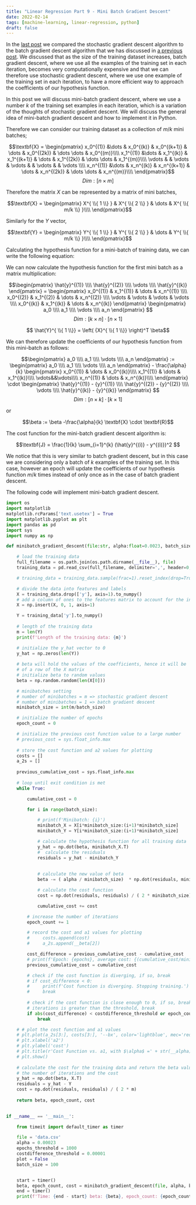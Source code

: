 ```yaml
---
title: "Linear Regression Part 9 - Mini Batch Gradient Descent"
date: 2022-02-14
tags: [machine-learning, linear-regression, python]
draft: false
---
```


In the [last post](/post/ml_linearreg_stochasticgd.md) we compared the stochastic gradient descent algorithm to the batch gradient descent algorithm that we has discussed in [a previous post](/post/ml_linearreg_gradientdescent.md). We discussed that as the size of the training dataset increases, batch gradient descent, where we use all the examples of the training set in each iteration, becomes very computationally expensive and that we can therefore use stochastic gradient descent, where we use one example of the training set in each iteration, to have a more efficient way to approach the coefficients of our hypothesis function.

In this post we will discuss mini-batch gradient descent, where we use a number $k$ of the training set examples in each iteration, which is a variation of the thoughts of stochastic gradient descent. We will discuss the general idea of mini-batch gradient descent and how to implement it in Python.

Therefore we can consider our training dataset as a collection of $m/k$ mini batches;

$$\textbf{X} = \begin{pmatrix}
x_0^{(1)} &\dots & x_0^{(k)} & x_0^{(k+1)} & \dots & x_0^{(2k)} & \dots \dots & x_0^{(m)}\\\\
x_1^{(1)} &\dots & x_1^{(k)} & x_1^{(k+1)} & \dots & x_1^{(2k)} & \dots \dots & x_1^{(m)}\\\\
\vdots     & & \vdots     & \vdots       &  & \vdots      &  & \vdots    \\\\
x_n^{(1)} &\dots & x_n^{(k)} & x_n^{(k+1)} & \dots & x_n^{(2k)} & \dots \dots & x_n^{(m)}\\\\
\end{pmatrix}$$
$$Dim:[n \times m]$$

Therefore the matrix $X$ can be represented by a matrix of mini batches,

$$\textbf{X} = \begin{pmatrix}
X^{ \\{  1 \\} } & X^{ \\{  2 \\} } & \dots & X^{ \\{  m/k \\} }\\\\
\end{pmatrix}$$

Similarly for the $Y$ vector,

$$\textbf{Y} = \begin{pmatrix}
Y^{ \\{  1 \\} } & Y^{ \\{  2 \\} } & \dots & Y^{ \\{  m/k \\} }\\\\
\end{pmatrix}$$

Calculating the hypothesis function for a mini-batch of training data, we can write the following equation:

We can now calculate the hypothesis function for the first mini batch as a matrix multiplication:

$$\begin{pmatrix}
\hat{y}^{(1)} \\\\
\hat{y}^{(2)} \\\\
\vdots \\\\
\hat{y}^{(k)}
\end{pmatrix} =
\begin{pmatrix}
x_0^{(1)} & x_1^{(1)} & \dots & x_n^{(1)} \\\\
x_0^{(2)} & x_1^{(2)} & \dots & x_n^{(2)} \\\\
\vdots & \vdots & \vdots & \vdots \\\\
x_0^{(k)} & x_1^{(k)} & \dots & x_n^{(k)}
\end{pmatrix}
\begin{pmatrix}
a_0 \\\\
a_1 \\\\
\vdots \\\\
a_n
\end{pmatrix}
$$
$$Dim:[k \times n] \cdot [n \times 1]$$

$$ \hat{Y}^{ \\{ 1 \\}}  = \left( {X}^{ \\{ 1 \\}} \right)^T \beta$$

We can therefore update the coefficients of our hypothesis function from this mini-batch as follows:

$$\begin{pmatrix}
a_0 \\\\
a_1 \\\\
\vdots \\\\
a_n
\end{pmatrix} :=
\begin{pmatrix}
a_0 \\\\
a_1 \\\\
\vdots \\\\
a_n
\end{pmatrix} -
\frac{\alpha}{k}
\begin{pmatrix}
x_0^{(1)} & \dots & x_0^{(k)}\\\\
x_1^{(1)} & \dots & x_1^{(k)}\\\\
\vdots&&\vdots\\\\
x_n^{(1)} & \dots & x_n^{(k)}\\\\
\end{pmatrix}
\cdot
\begin{pmatrix}
\hat{y}^{(1)} - {y}^{(1)} \\\\
\hat{y}^{(2)} - {y}^{(2)} \\\\
\vdots \\\\
\hat{y}^{(k)} - {y}^{(k)}
\end{pmatrix}
$$
$$Dim:[n \times k] \cdot [k \times 1]$$

or

$$\beta := \beta -\frac{\alpha}{k} \textbf{X} \cdot \textbf{R}$$

The cost function for the mini-batch gradient descent algorithm is:

$$\textbf{J} = \frac{1}{k} \sum_{i=1}^{k} (\hat{y}^{(i)} - y^{(i)})^2 $$

We notice that this is very similar to batch gradient descent, but in this case we are considering only a batch of $k$ examples of the training set. In this case, however an epoch will update the coefficients of our hypothesis function $m/k$ times instead of only once as in the case of batch gradient descent.

The following code will implement mini-batch gradient descent.

```python
import os
import matplotlib
matplotlib.rcParams['text.usetex'] = True
import matplotlib.pyplot as plt
import pandas as pd
import sys
import numpy as np

def minibatch_gradient_descent(file:str, alpha:float=0.0023, batch_size:int=100, epochs_threshold:int=100000, costdifference_threshold:float=0.00001, plot:bool=False):

    # load the training data
    full_filename = os.path.join(os.path.dirname(__file__), file)
    training_data = pd.read_csv(full_filename, delimiter=',', header=0, index_col=False)

    # training_data = training_data.sample(frac=1).reset_index(drop=True)

    # divide the data into features and labels
    X = training_data.drop(['y'], axis=1).to_numpy()
    # add a column of ones to the features matrix to account for the intercept, a0
    X = np.insert(X, 0, 1, axis=1)

    Y = training_data['y'].to_numpy()
    
    # length of the training data
    m = len(Y)
    print(f'Length of the training data: {m}')

    # initialize the y_hat vector to 0
    y_hat = np.zeros(len(Y))
    
    # beta will hold the values of the coefficients, hence it will be  the size 
    # of a row of the X matrix
    # initialize beta to random values
    beta = np.random.random(len(X[0]))

    # minibatches setting
    # number of minibatches = m => stochastic gradient descent
    # number of minibatches = 1 => batch gradient descent
    minibatch_size = int(m/batch_size)

    # initialize the number of epochs
    epoch_count = 0

    # initialize the previous cost function value to a large number
    # previous_cost = sys.float_info.max
    
    # store the cost function and a2 values for plotting
    costs = []
    a_2s = []
    
    previous_cumulative_cost = sys.float_info.max
    
    # loop until exit condition is met
    while True:

        cumulative_cost = 0

        for i in range(batch_size):

            # print(f'Minibatch: {i}')
            minibatch_X = X[i*minibatch_size:(i+1)*minibatch_size]
            minibatch_Y = Y[i*minibatch_size:(i+1)*minibatch_size]

            # calculate the hypothesis function for all training data
            y_hat = np.dot(beta, minibatch_X.T)
            #  calculate the residuals
            residuals = y_hat - minibatch_Y
            
            
            # calculate the new value of beta
            beta -= ( alpha / minibatch_size)  * np.dot(residuals, minibatch_X)

            # calculate the cost function
            cost = np.dot(residuals, residuals) / ( 2 * minibatch_size)

            cumulative_cost += cost

        # increase the number of iterations
        epoch_count += 1

        # record the cost and a1 values for plotting
        #     costs.append(cost)
        #     a_2s.append(__beta[2])

        cost_difference = previous_cumulative_cost - cumulative_cost
        # print(f'Epoch: {epochs}, average cost: {(cumulative_cost/minibatches_number):.3f}, beta: {beta}')
        previous_cumulative_cost = cumulative_cost

        # check if the cost function is diverging, if so, break
        # if cost_difference < 0:
        #     print(f'Cost function is diverging. Stopping training.')
        #     break
            
        # check if the cost function is close enough to 0, if so, break or if the number of 
        # iterations is greater than the threshold, break
        if abs(cost_difference) < costdifference_threshold or epoch_count > epochs_threshold:
            break

    # # plot the cost function and a1 values
    # plt.plot(a_2s[3:], costs[3:], '--bx', color='lightblue', mec='red')
    # plt.xlabel('a2')
    # plt.ylabel('cost')
    # plt.title(r'Cost Function vs. a1, with $\alpha$ =' + str(__alpha))
    # plt.show()
    
    # calculate the cost for the training data and return the beta values and 
    # the number of iterations and the cost
    y_hat = np.dot(beta, X.T)
    residuals = y_hat - Y
    cost = np.dot(residuals, residuals) / ( 2 * m)
    
    return beta, epoch_count, cost
    

if __name__ == '__main__':

    from timeit import default_timer as timer

    file = 'data.csv'
    alpha = 0.00023
    epochs_threshold = 1000
    costdifference_threshold = 0.00001
    plot = False
    batch_size = 100


    start = timer()
    beta, epoch_count, cost = minibatch_gradient_descent(file, alpha, batch_size, epochs_threshold, costdifference_threshold, plot)
    end = timer()
    print(f'Time: {end - start} beta: {beta}, epoch_count: {epoch_count}, cost: {cost}')
```
